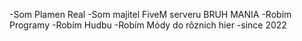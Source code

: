 -Som Plamen Real
-Som majitel FiveM serveru BRUH MANIA
-Robím Programy
-Robím Hudbu
-Robím Módy do rôznich hier
-since 2022
<!---
PlamenREAL/PlamenREAL is a ✨ special ✨ repository because its `README.md` (this file) appears on your GitHub profile.
You can click the Preview link to take a look at your changes.
--->

